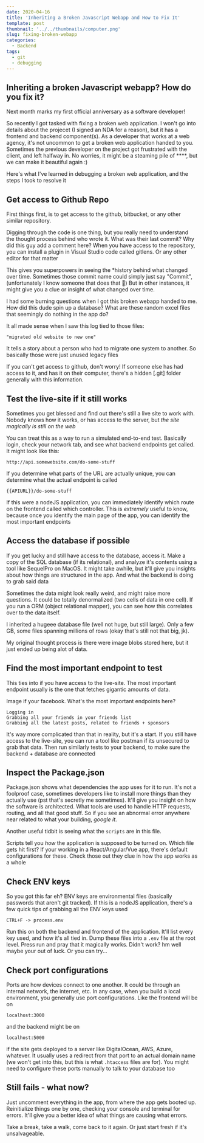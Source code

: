 ```yaml
---
date: 2020-04-16
title: 'Inheriting a Broken Javascript Webapp and How to Fix It'
template: post
thumbnail: '../../thumbnails/computer.png'
slug: fixing-broken-webapp
categories:
  - Backend
tags:
  - git
  - debugging
---
```



## Inheriting a broken Javascript webapp? How do you fix it?

Next month marks my first official anniversary as a software developer!

So recently I got tasked with fixing a broken web application. I won't go into details about the projecet (I signed an NDA for a reason), but it has a frontend and backend component(s). As a developer that works at a web agency, it's not uncommon to get a broken web application handed to you. Sometimes the previous developer on the project got frustrated with the client, and left halfway in. No worries, it might be a steaming pile of ****, but we can make it beautiful again :)

Here's what I've learned in debugging a broken web application, and the steps I took to resolve it

## Get access to Github Repo

First things first, is to get access to the github, bitbucket, or any other similar repository.

Digging through the code is one thing, but you really need to understand the thought process behind who wrote it. What was their last commit? Why did this guy add a comment here?
When you have access to the repository, you can install a plugin in Visual Studio code called gitlens. Or any other editor for that matter

This gives you superpowers in seeing the *history behind what changed over time. Sometimes those commit name could simply just say "Commit", (unfortunately I know someone that does that :facepalm:)
But in other instances, it might give you a clue or insight of what changed over time.

I had some burning questions when I got this broken webapp handed to me. How did this dude spin up a database? What are these random excel files that seemingly do nothing in the app do?

It all made sense when I saw this log tied to those files:

```
"migrated old website to new one"
```
 It tells a story about a person who had to migrate one system to another. So basically those were just unused legacy files

If you can't get access to github, don't worry! If someone else has had access to it, and has it on their computer, there's a hidden [.git] folder generally with this information. 

## Test the live-site if it still works

Sometimes you get blessed and find out there's still a live site to work with. Nobody knows how it works, or has access to the server, but _the site magically is still on the web_

You can treat this as a way to run a simulated end-to-end test. Basically login, check your network tab, and see what backend endpoints get called. It might look like this:

```
http://api.somewebsite.com/do-some-stuff
```

If you determine what parts of the URL are actually unique, you can determine what the actual endpoint is called

```
{{APIURL}}/do-some-stuff
```

If this were a nodeJS application, you can immediately identify which route on the frontend called which controller. This is *extremely* useful to know, because once you identify the main page of the app, you can identify the most important endpoints

## Access the database if possible

If you get lucky and still have access to the database, access it. Make a copy of the SQL database (if its relational), and analyze it's contents using a tool like SequelPro on MacOS. 
It might take awhile, but it'll give you insights about how things are structured in the app. And what the backend is doing to grab said data

Sometimes the data might look really weird, and might raise more questions. It could be totally denormalized (two cells of data in one cell). If you run a ORM (object relational mapper), you can see how this correlates over to the data itself.

I inherited a hugeee database file (well not huge, but still large). Only a few GB, some files spanning millions of rows (okay that's still not that big, jk). 

My original thought process is there were image blobs stored here, but it just ended up being alot of data.

## Find the most important endpoint to test

This ties into if you have access to the live-site. The most important endpoint usually is the one that fetches gigantic amounts of data.

Image if your facebook. What's the most important endpoints here?

```
Logging in
Grabbing all your friends in your friends list
Grabbing all the latest posts, related to friends + sponsors
```

It's way more complicated than that in reality, but it's a start. If you still have access to the live-site, you can run a tool like postman if its unsecured to grab that data. Then run similarly tests to your backend, to make sure the backend + database are connected

## Inspect the Package.json

Package.json shows what dependencies the app uses for it to run. It's not a foolproof case, sometimes developers like to install more things than they actually use (pst that's secretly me sometimes). It'll give you insight on how the software is architected. What tools are used to handle HTTP requests, routing, and all that good stuff. So if you see an abnormal error anywhere near related to what your building, *google it*.

Another useful tidbit is seeing what the `scripts` are in this file.

Scripts tell you *how* the application is supposed to be turned on. Which file gets hit first? If your working in a React/Angular/Vue app, there's default configurations for these. Check those out they clue in how the app works as a whole

## Check ENV keys

So you got this far eh? ENV keys are environmental files (basically passwords that aren't git tracked). If this is a nodeJS application, there's a few quick tips of grabbing all the ENV keys used

```
CTRL+F -> process.env
```

Run this on both the backend and frontend of the application. It'll list every key used, and how it's all tied in. Dump these files into a `.env` file at the root level. Press run and pray that it magically works.
Didn't work? hm well maybe your out of luck. Or you can try...

## Check port configurations

Ports are how devices connect to one another. It could be through an internal network, the internet, etc. In any case, when you build a local environment, you generally use port configurations. Like the frontend will be on 

```
localhost:3000
```

and the backend might be on 
```
localhost:5000
```

if the site gets deployed to a server like DigitalOcean, AWS, Azure, whatever. It usually uses a redirect from that port to an actual domain name (we won't get into this, but this is what `.htaccess` files are for).
You might need to configure these ports manually to talk to your database too

## Still fails - what now?

Just uncomment everything in the app, from where the app gets booted up. Reinitialize things one by one, checking your console and terminal for errors.
It'll give you a better idea of what things are causing what errors.

Take a break, take a walk, come back to it again. Or just start fresh if it's unsalvageable.
